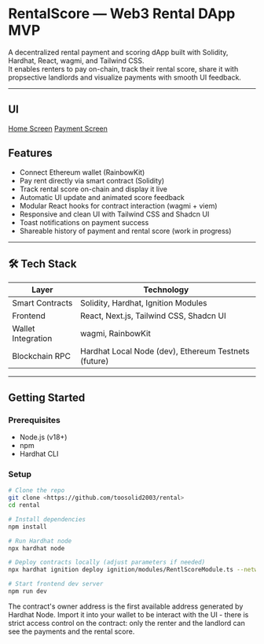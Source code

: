 # RentalScore — Web3 Rental DApp MVP

A decentralized rental payment and scoring dApp built with Solidity, Hardhat, React, wagmi, and Tailwind CSS.  
It enables renters to pay on-chain, track their rental score, share it with propsective landlords and visualize payments with smooth UI feedback.

---

## UI
[Home Screen](assets/Home%20Screen.png)
[Payment Screen](assets/Payment%20Screen.png)

## Features

- Connect Ethereum wallet (RainbowKit)  
- Pay rent directly via smart contract (Solidity)  
- Track rental score on-chain and display it live  
- Automatic UI update and animated score feedback  
- Modular React hooks for contract interaction (wagmi + viem)  
- Responsive and clean UI with Tailwind CSS and Shadcn UI  
- Toast notifications on payment success
- Shareable history of payment and rental score (work in progress)


---

## 🛠️ Tech Stack

| Layer            | Technology             |
|------------------|------------------------|
| Smart Contracts  | Solidity, Hardhat, Ignition Modules |
| Frontend        | React, Next.js, Tailwind CSS, Shadcn UI |
| Wallet Integration | wagmi, RainbowKit     |
| Blockchain RPC  | Hardhat Local Node (dev), Ethereum Testnets (future) |

---

## Getting Started

### Prerequisites

- Node.js (v18+)  
- npm  
- Hardhat CLI

### Setup

```bash
# Clone the repo
git clone <https://github.com/toosolid2003/rental>
cd rental

# Install dependencies
npm install

# Run Hardhat node
npx hardhat node

# Deploy contracts locally (adjust parameters if needed)
npx hardhat ignition deploy ignition/modules/RentlScoreModule.ts --network localhost

# Start frontend dev server
npm run dev
```

The contract's owner address is the first available address generated by Hardhat Node. Import it into your wallet to be interact with the UI - there is strict access control on the contract: only the renter and the landlord can see the payments and the rental score.